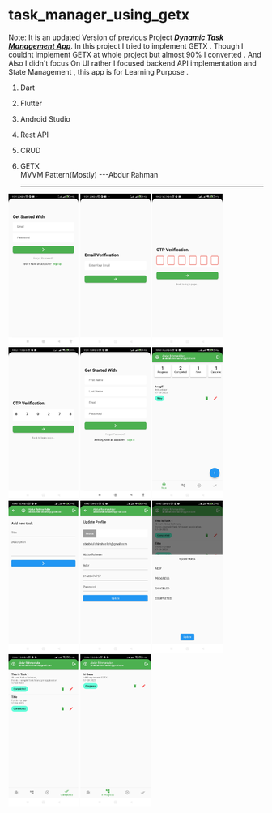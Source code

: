 # task_manager_using_getx
Note:
It is an updated Version of previous Project <a href="https://github.com/abdurrahmanador/dynamic_task_manager"><b><i>Dynamic Task Management App</i></b></a>. 
In this project I tried to implement GETX . Though I couldnt implement GETX at whole project but almost 90% I converted . And Also I didn't focus On UI rather I focused backend API implementation and State Management , this app is for Learning Purpose .
1. Dart
2. Flutter
3. Android Studio
4. Rest API
5. CRUD
6. GETX<br>
MVVM Pattern(Mostly)
---Abdur Rahman

   ------------
   
<img src="https://github.com/abdurrahmanador/task_manager_using_getx/blob/master/111.jpg" height=300 wdith=180>
<img src="https://github.com/abdurrahmanador/task_manager_using_getx/blob/master/222.jpg" height=300 wdith=180>
<img src="https://github.com/abdurrahmanador/task_manager_using_getx/blob/master/333.jpg" height=300 wdith=180>
<img src="https://github.com/abdurrahmanador/task_manager_using_getx/blob/master/444.jpg" height=300 wdith=180>
<img src="https://github.com/abdurrahmanador/task_manager_using_getx/blob/master/555.jpg" height=300 wdith=180>
<img src="https://github.com/abdurrahmanador/task_manager_using_getx/blob/master/666.jpg" height=300 wdith=180>
<img src="https://github.com/abdurrahmanador/task_manager_using_getx/blob/master/777.jpg" height=300 wdith=180>
<img src="https://github.com/abdurrahmanador/task_manager_using_getx/blob/master/888.jpg" height=300 wdith=180>
<img src="https://github.com/abdurrahmanador/task_manager_using_getx/blob/master/999.jpg" height=300 wdith=180>
<img src="https://github.com/abdurrahmanador/task_manager_using_getx/blob/master/101010.jpg" height=300 wdith=180>
<img src="https://github.com/abdurrahmanador/task_manager_using_getx/blob/master/111111.jpg" height=300 wdith=180>

<br>

